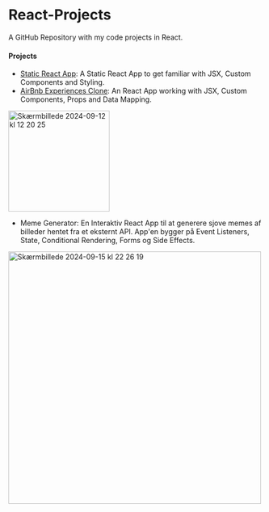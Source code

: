 # React-Projects
 A GitHub Repository with my code projects in React. 

#### **Projects**
* [Static React App](https://static-react-app-project1.netlify.app/): A Static React App to get familiar with JSX, Custom Components and Styling.
* [AirBnb Experiences Clone](https://66e738be964c3940dc6832ea--classy-chebakia-9284e7.netlify.app/): An React App working with JSX, Custom Components, Props and Data Mapping.
<img width="200" alt="Skærmbillede 2024-09-12 kl  12 20 25" src="https://github.com/user-attachments/assets/d9f30e06-8788-4d47-a714-4403ead2e79f">

* Meme Generator: En Interaktiv React App til at generere sjove memes af billeder hentet fra et eksternt API. App'en bygger på Event Listeners, State, Conditional Rendering, Forms og Side Effects.
<img width="500" alt="Skærmbillede 2024-09-15 kl  22 26 19" src="https://github.com/user-attachments/assets/a511d8ac-8d81-44a5-b5bf-c69f771aed01">

